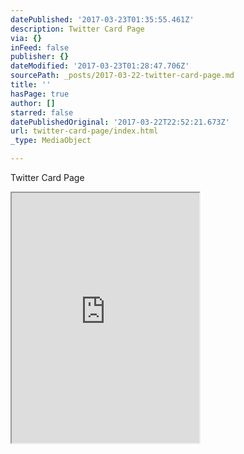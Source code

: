 ```yaml
---
datePublished: '2017-03-23T01:35:55.461Z'
description: Twitter Card Page
via: {}
inFeed: false
publisher: {}
dateModified: '2017-03-23T01:28:47.706Z'
sourcePath: _posts/2017-03-22-twitter-card-page.md
title: ''
hasPage: true
author: []
starred: false
datePublishedOriginal: '2017-03-22T22:52:21.673Z'
url: twitter-card-page/index.html
_type: MediaObject

---
```

Twitter Card Page

<iframe src="https://the-grid.github.io/ed-userhtml/?g=eJyVkD9PwzAQxXc-xSl7kqZJ_4oWOrFUiK1iqq7JxbWI7ch3USgTO9-ST4IDSO1ABxbr5Hu_9579-f5xa0gQLBpaRdJrEfLLEn0VQemskJVVxJ0x6E_7Br2ivTaoKFrf_AWyFroA78PZa5aG5PUKUXpCcf5_kOiwvUAeSGB3RIFn18EOrSzhkZQTjUKw1S8EG3jy7opbRVx63Yp29sJz4wlOwU60pwpcDfbXMcgYZEirUTcgDlSIH6T9cPk9hAp3sCX0NigJmMIzBabAQi203pXEPJDclcNYd83Z3qrkStGfnz9XPIq0vExTzuOO455Y4nGCBt-cxZ6T0pk0pMfK6yrWRqVtOskX9bxGmufVrMqz6eEwK0Z5URST-TjP6nyRjbNiNJolrVXR-gt1nL6d" height="400" style=""></iframe>